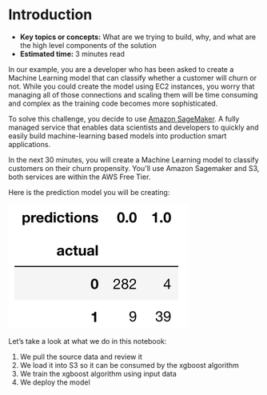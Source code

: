 # Introduction

* **Key topics or concepts:** What are we trying to build, why, and what are the high level components of the solution
* **Estimated time:** 3 minutes read

In our example, you are a developer who has been asked to create a Machine Learning model that can classify whether a customer will churn or not. While you could create the model using EC2 instances, you worry that managing all of those connections and scaling them will be time consuming and complex as the training code becomes more sophisticated.

To solve this challenge, you decide to use [Amazon SageMaker](https://docs.aws.amazon.com/sagemaker/latest/dg/whatis.html). A fully managed service that enables data scientists and developers to quickly and easily build machine-learning based models into production smart applications.

In the next 30 minutes, you will create a Machine Learning model to classify customers on their churn propensity. You'll use Amazon Sagemaker and S3, both services are within the AWS Free Tier.

Here is the prediction model you will be creating:

![image](model.png)

Let’s take a look at what we do in this notebook:
1. We pull the source data and review it
2. We load it into S3 so it can be consumed by the xgboost algorithm
3. We train the xgboost algorithm using input data
4. We deploy the model
